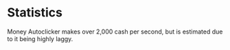 # Statistics
Money Autoclicker makes over 2,000 cash per second, but is estimated due to it being highly laggy.

